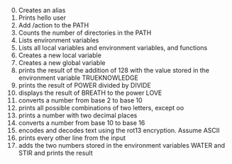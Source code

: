 0. Creates an alias
1. Prints hello user
2. Add /action to the PATH
3. Counts the number of directories in the PATH
4. Lists environment variables
5. Lists all local variables and environment variables, and functions
6. Creates a new local variable
7. Creates a new global variable
8. prints the result of the addition of 128 with the value stored in the environment variable TRUEKNOWLEDGE
9. prints the result of POWER divided by DIVIDE
10. displays the result of BREATH to the power LOVE
11. converts a number from base 2 to base 10
12. prints all possible combinations of two letters, except oo
13. prints a number with two decimal places
14. converts a number from base 10 to base 16
15. encodes and decodes text using the rot13 encryption. Assume ASCII
16. prints every other line from the input
17.  adds the two numbers stored in the environment variables WATER and STIR and prints the result
